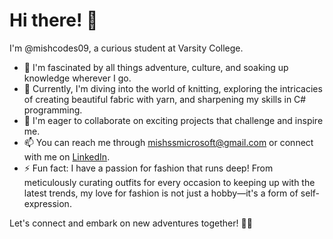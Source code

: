# Hi there! 👋

I'm @mishcodes09, a curious student at Varsity College.

- 👀 I'm fascinated by all things adventure, culture, and soaking up knowledge wherever I go.
- 🌱 Currently, I'm diving into the world of knitting, exploring the intricacies of creating beautiful fabric with yarn, and sharpening my skills in C# programming.
- 💞️ I'm eager to collaborate on exciting projects that challenge and inspire me.
- 📫 You can reach me through mishssmicrosoft@gmail.com or connect with me on [LinkedIn](https://www.linkedin.com/in/mihle-mncunzwa-8bb50523a/).
- ⚡ Fun fact: I have a passion for fashion that runs deep! From meticulously curating outfits for every occasion to keeping up with the latest trends,
      my love for fashion is not just a hobby—it's a form of self-expression. 

Let's connect and embark on new adventures together! 🚀✨

<!---
mishcodes09/mishcodes09 is a ✨ special ✨ repository because its `README.md` (this file) appears on your GitHub profile.
You can click the Preview link to take a look at your changes.
--->
